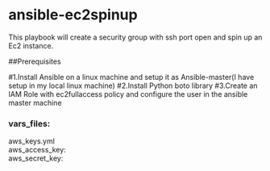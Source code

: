 # ansible-ec2spinup
This playbook will create a security group with ssh port open and spin up an Ec2 instance. 

##Prerequisites


#1.Install Ansible on a linux machine and setup it as Ansible-master(I have setup in my local linux machine)
#2.Install Python boto library
#3.Create an IAM Role with ec2fullaccess policy and configure the user in the ansible master machine



### vars_files:
aws_keys.yml\
  aws_access_key:\
  aws_secret_key:
	


